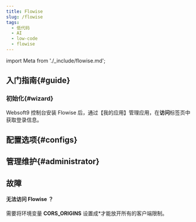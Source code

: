 ```yaml
---
title: Flowise
slug: /flowise
tags:
  - 低代码
  - AI
  - low-code
  - flowise
---
```


import Meta from './_include/flowise.md';

<Meta name="meta" />

## 入门指南{#guide}

### 初始化{#wizard}

Websoft9 控制台安装 Flowise 后，通过【我的应用】管理应用，在**访问**标签页中获取登录信息。  



## 配置选项{#configs}

## 管理维护{#administrator}

## 故障

#### 无法访问 Flowise ？

需要将环境变量 **CORS_ORIGINS** 设置成*才能放开所有的客户端限制。